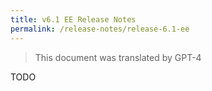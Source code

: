 ```yaml
---
title: v6.1 EE Release Notes
permalink: /release-notes/release-6.1-ee
---
```


> This document was translated by GPT-4

TODO

